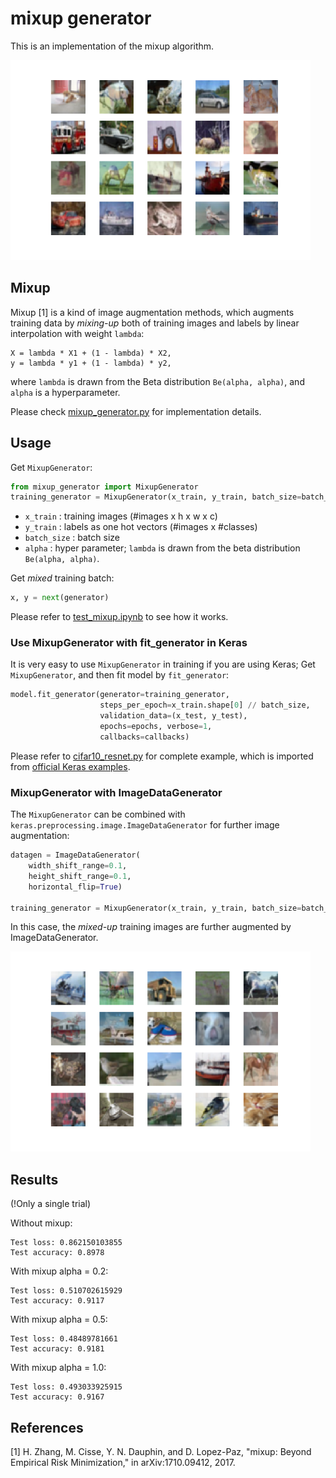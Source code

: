 # mixup generator
This is an implementation of the mixup algorithm.

<img src="example1.png" width="480px">

## Mixup
Mixup [1] is a kind of image augmentation methods,
which augments training data by *mixing-up* both of training images and labels
by linear interpolation with weight `lambda`:

```
X = lambda * X1 + (1 - lambda) * X2,
y = lambda * y1 + (1 - lambda) * y2,
```

where `lambda` is drawn from the Beta distribution `Be(alpha, alpha)`,
and `alpha` is a hyperparameter.

Please check [mixup_generator.py](mixup_generator.py) for implementation details.


## Usage
Get `MixupGenerator`:

```python
from mixup_generator import MixupGenerator
training_generator = MixupGenerator(x_train, y_train, batch_size=batch_size, alpha=0.2)()
```

- `x_train` : training images (#images x h x w x c)
- `y_train` : labels as one hot vectors (#images x #classes)
- `batch_size` : batch size
- `alpha` : hyper parameter; `lambda` is drawn from the beta distribution `Be(alpha, alpha)`.

Get *mixed* training batch:

```python
x, y = next(generator)
```

Please refer to [test_mixup.ipynb](test_mixup.ipynb) to see how it works.


### Use MixupGenerator with fit_generator in Keras
It is very easy to use `MixupGenerator` in training if you are using Keras;
Get `MixupGenerator`, and then fit model by `fit_generator`:

```python
model.fit_generator(generator=training_generator,
                    steps_per_epoch=x_train.shape[0] // batch_size,
                    validation_data=(x_test, y_test),
                    epochs=epochs, verbose=1,
                    callbacks=callbacks)
```

Please refer to [cifar10_resnet.py](cifar10_resnet.py) for complete example,
which is imported from [official Keras examples](https://github.com/fchollet/keras/tree/master/examples).

### MixupGenerator with ImageDataGenerator
The `MixupGenerator` can be combined with
`keras.preprocessing.image.ImageDataGenerator` for further image augmentation:

```python
datagen = ImageDataGenerator(
    width_shift_range=0.1,
    height_shift_range=0.1,
    horizontal_flip=True)
    
training_generator = MixupGenerator(x_train, y_train, batch_size=batch_size, alpha=0.2, datagen=datagen)()
```

In this case, the *mixed-up* training images are further augmented by ImageDataGenerator.

<img src="example2.png" width="480px">

## Results
(!Only a single trial)

Without mixup:

```
Test loss: 0.862150103855
Test accuracy: 0.8978
```

With mixup alpha = 0.2:

```
Test loss: 0.510702615929
Test accuracy: 0.9117
```

With mixup alpha = 0.5:

```
Test loss: 0.48489781661
Test accuracy: 0.9181
```

With mixup alpha = 1.0:

```
Test loss: 0.493033925915
Test accuracy: 0.9167
```

## References
[1] H. Zhang, M. Cisse, Y. N. Dauphin, and D. Lopez-Paz, "mixup: Beyond Empirical Risk Minimization," in arXiv:1710.09412, 2017.